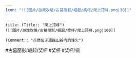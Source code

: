```yaml
---
Icon: "![[图片/游戏攻略/古墓丽影/崛起/奖杯/爬上顶峰.png|30]]"
---
```

```ad-common-bronze-trophy
title: (Title:: "爬上顶峰")
![[图片/游戏攻略/古墓丽影/崛起/奖杯/爬上顶峰.png|100]]

(Comment:: "点燃位于遗民山谷内的烽火")
```

#古墓丽影/崛起/奖杯 #奖杯 #奖杯/铜
